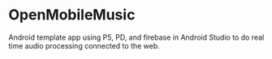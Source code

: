 # OpenMobileMusic
Android template app using P5, PD, and firebase in Android Studio to do real time audio processing connected to the web.
